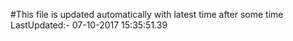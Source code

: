 #This file is updated automatically with latest time after some time
LastUpdated:- 07-10-2017 15:35:51.39 
